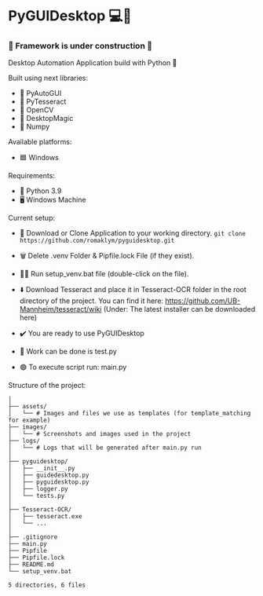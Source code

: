 # PyGUIDesktop 💻🤖


### 🚧 Framework is under construction 🚧

Desktop Automation Application build with Python 🐍

Built using next libraries:
- 🦾 PyAutoGUI
- 📜 PyTesseract
- 👀 OpenCV
- 🎱 DesktopMagic
- 🔢 Numpy

Available platforms:
- 🟦 Windows

Requirements:
- 🐍 Python 3.9
- 🖥️ Windows Machine

Current setup:
- 📩 Download or Clone Application to your working directory.
```git clone https://github.com/romaklym/pyguidesktop.git```
- 🗑️ Delete .venv Folder & Pipfile.lock File (if they exist).
- 🏃‍♀️ Run setup_venv.bat file (double-click on the file).
- ⬇️ Download Tesseract and place it in Tesseract-OCR folder in the root directory of the project.
        You can find it here: https://github.com/UB-Mannheim/tesseract/wiki (Under: The latest installer can be downloaded here)

- ✔️ You are ready to use PyGUIDesktop
- 📍 Work can be done is test.py
- 🟢 To execute script run: main.py

Structure of the project:
```PyGUIDesktop/
│
├── assets/
│   └── # Images and files we use as templates (for template_matching for example)
├── images/
│   └── # Screenshots and images used in the project
├── logs/
│   └── # Logs that will be generated after main.py run
│
├── pyguidesktop/
│   ├── __init__.py
│   ├── guidedesktop.py
│   ├── pyguidesktop.py
│   ├── logger.py
│   └── tests.py
│
├── Tesseract-OCR/
│   ├── tesseract.exe
│   └── ...
│
├── .gitignore
├── main.py
├── Pipfile
├── Pipfile.lock
├── README.md
└── setup_venv.bat

5 directories, 6 files
```
